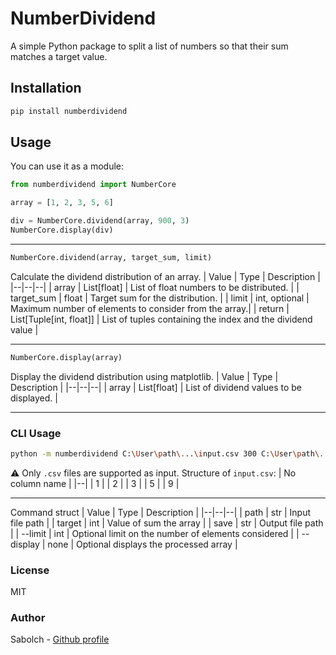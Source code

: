 # NumberDividend

A simple Python package to split a list of numbers so that their sum matches a target value.

## Installation
```bash
pip install numberdividend
```
## Usage
You can use it as a module:
```python
from numberdividend import NumberCore

array = [1, 2, 3, 5, 6]

div = NumberCore.dividend(array, 900, 3)
NumberCore.display(div)
```
___
```python
NumberCore.dividend(array, target_sum, limit)
```
Calculate the dividend distribution of an array.
| Value | Type | Description |
|--|--|--|
| array | List[float] | List of float numbers to be distributed. |
| target_sum | float | Target sum for the distribution. |
| limit | int, optional | Maximum number of elements to consider from the array.|
| return | List[Tuple[int, float]] | List of tuples containing the index and the dividend value |
___
```python
NumberCore.display(array)
```
Display the dividend distribution using matplotlib.
| Value | Type | Description |
|--|--|--|
| array | List[float] | List of dividend values to be displayed. |
___
### CLI Usage
```bash
python -m numberdividend C:\User\path\...\input.csv 300 C:\User\path\...\output.csv --limit 30 --display
```
⚠️ Only `.csv` files are supported as input.
Structure of `input.csv`:
| No column name |
|--|
| 1 |
| 2 |
| 3 |
| 5 |
| 9 |
___
Command struct
| Value | Type | Description |
|--|--|--|
| path | str | Input file path |
| target | int | Value of sum the array |
| save | str | Output file path |
| --limit | int | Optional limit on the number of elements considered |
| --display | none | Optional displays the processed array |
### License
MIT
### Author
Sabolch - [Github profile](https://github.com/SaboIch)
